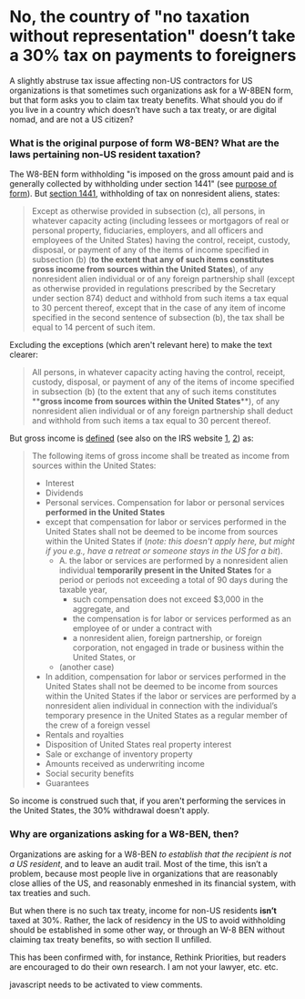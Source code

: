 No, the country of "no taxation without representation" doesn’t take a 30% tax on payments to foreigners
===

A slightly abstruse tax issue affecting non-US contractors for US organizations is that sometimes such organizations ask for a W-8BEN form, but that form asks you to claim tax treaty benefits. What should you do if you live in a country which doesn’t have such a tax treaty, or are digital nomad, and are not a US citizen?

### What is the original purpose of form  W8-BEN? What are the laws pertaining non-US resident taxation?

The W8-BEN form withholding "is imposed on the gross amount paid and is generally collected by withholding under section 1441" (see [purpose of form](https://www.irs.gov/instructions/iw8ben)). But [section 1441](https://www.law.cornell.edu/uscode/text/26/1441), withholding of tax on nonresident aliens, states:

> Except as otherwise provided in subsection (c), all persons, in whatever capacity acting (including lessees or mortgagors of real or personal property, fiduciaries, employers, and all officers and employees of the United States) having the control, receipt, custody, disposal, or payment of any of the items of income specified in subsection (b) (**to the extent that any of such items constitutes gross income from sources within the United States**), of any nonresident alien individual or of any foreign partnership shall (except as otherwise provided in regulations prescribed by the Secretary under section 874\) deduct and withhold from such items a tax equal to 30 percent thereof, except that in the case of any item of income specified in the second sentence of subsection (b), the tax shall be equal to 14 percent of such item.

Excluding the exceptions (which aren't relevant here) to make the text clearer:

> All persons, in whatever capacity acting having the control, receipt, custody, disposal, or payment of any of the items of income specified in subsection (b) (to the extent that any of such items constitutes \*\***gross income from sources within the United States**\*\*), of any nonresident alien individual or of any foreign partnership shall deduct and withhold from such items a tax equal to 30 percent thereof.

But gross income is [defined](https://www.law.cornell.edu/uscode/text/26/861) (see also on the IRS website [1](https://www.irs.gov/individuals/international-taxpayers/nonresident-aliens-source-of-income), [2](https://www.irs.gov/individuals/international-taxpayers/income-subject-to-nra-withholding)) as:

> The following items of gross income shall be treated as income from sources within the United States:
> 
> * Interest  
> * Dividends  
> * Personal services. Compensation for labor or personal services **performed in the United States**
> * except that compensation for labor or services performed in the United States shall not be deemed to be income from sources within the United States if (*note: this doesn't apply here, but might if you e.g., have a retreat or someone stays in the US for a bit*).  
>   * A. the labor or services are performed by a nonresident alien individual **temporarily present in the United States** for a period or periods not exceeding a total of 90 days during the taxable year,  
>     * such compensation does not exceed $3,000 in the aggregate, and  
>     * the compensation is for labor or services performed as an employee of or under a contract with  
>     * a nonresident alien, foreign partnership, or foreign corporation, not engaged in trade or business within the United States, or  
>   * (another case)
> * In addition, compensation for labor or services performed in the United States shall not be deemed to be income from sources within the United States if the labor or services are performed by a nonresident alien individual in connection with the individual’s temporary presence in the United States as a regular member of the crew of a foreign vessel  
> * Rentals and royalties  
> * Disposition of United States real property interest  
> * Sale or exchange of inventory property  
> * Amounts received as underwriting income  
> * Social security benefits  
> * Guarantees

So income is construed such that, if you aren't performing the services in the United States, the 30% withdrawal doesn't apply. 

### Why are organizations asking for a W8-BEN, then?

Organizations are asking for a W8-BEN *to establish that the recipient is not a US resident*, and to leave an audit trail. Most of the time, this isn’t a problem, because most people live in organizations that are reasonably close allies of the US, and reasonably enmeshed in its financial system, with tax treaties and such.

But when there is no such tax treaty, income for non-US residents **isn’t** taxed at 30%. Rather, the lack of residency in the US to avoid withholding should be established in some other way, or through an W-8 BEN without claiming tax treaty benefits, so with section II unfilled.

This has been confirmed with, for instance, Rethink Priorities, but readers are encouraged to do their own research. I am not your lawyer, etc. etc.

<p>
  <section id='isso-thread'>
  <noscript>javascript needs to be activated to view comments.</noscript>
  </section>
</p>

